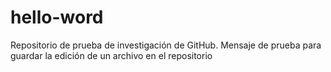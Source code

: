 # hello-word
Repositorio de prueba de investigación de GitHub.
Mensaje de prueba para guardar la edición de un archivo en el repositorio
